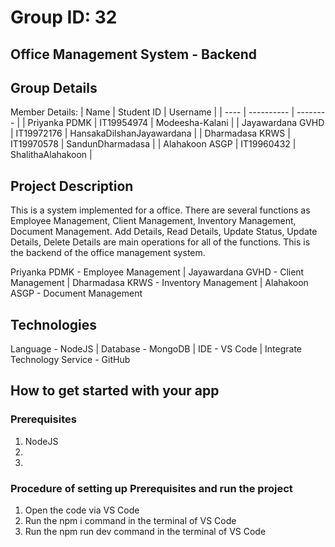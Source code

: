 # Group ID: 32
## Office Management System - Backend

## Group Details
Member Details:
| Name | Student ID | Username |
| ---- | ---------- | -------- |
| Priyanka PDMK | IT19954974 | Modeesha-Kalani |
| Jayawardana GVHD | IT19972176 | HansakaDilshanJayawardana |
| Dharmadasa KRWS | IT19970578 | SandunDharmadasa |
| Alahakoon ASGP | IT19960432 | ShalithaAlahakoon | 

## Project Description
This is a system implemented for a office. There are several functions as Employee Management, Client Management, Inventory Management, Document Management. Add Details, Read Details, Update Status, Update Details, Delete Details are main operations for all of the functions. This is the backend of the office management system.

Priyanka PDMK - Employee Management | Jayawardana GVHD - Client Management | Dharmadasa KRWS - Inventory Management | Alahakoon ASGP - Document Management

## Technologies
Language - NodeJS | Database - MongoDB | IDE - VS Code | Integrate Technology Service - GitHub

## How to get started with your app
### Prerequisites
1. NodeJS
2. 
3. 

### Procedure of setting up Prerequisites and run the project
1. Open the code via VS Code
2. Run the npm i command in the terminal of VS Code
3. Run the npm run dev command in the terminal of VS Code
